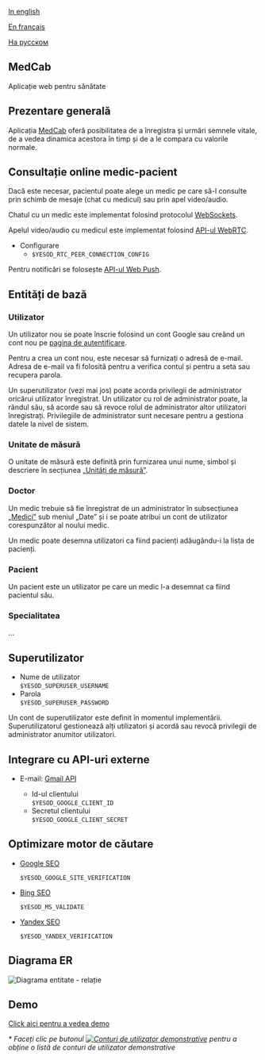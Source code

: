 [In english](https://github.com/ciukstar/medcab/blob/master/README.md)  

[En français](https://github.com/ciukstar/medcab/blob/master/README.fr.md)  

[На русском](https://github.com/ciukstar/medcab/blob/master/README.ru.md)  


## MedCab
Aplicație web pentru sănătate

## Prezentare generală
Aplicația [MedCab](https://medcabro-jjgwe5ufda-de.a.run.app) oferă posibilitatea de a înregistra și urmări semnele vitale, de a vedea dinamica acestora în timp și de a le compara cu valorile normale.


## Consultație online medic-pacient
Dacă este necesar, pacientul poate alege un medic pe care să-l consulte prin schimb de mesaje (chat cu medicul) sau prin apel video/audio.

Chatul cu un medic este implementat folosind protocolul [WebSockets](https://developer.mozilla.org/en-US/docs/Web/API/WebSockets_API).

Apelul video/audio cu medicul este implementat folosind [API-ul WebRTC](https://developer.mozilla.org/en-US/docs/Web/API/WebRTC_API).

* Configurare
  * ```$YESOD_RTC_PEER_CONNECTION_CONFIG```
  
Pentru notificări se folosește [API-ul Web Push](https://developer.mozilla.org/en-US/docs/Web/API/Push_API).

## Entități de bază

### Utilizator

Un utilizator nou se poate înscrie folosind un cont Google sau creând un cont nou pe [pagina de autentificare](https://medcabro-jjgwe5ufda-de.a.run.app/auth/login).

Pentru a crea un cont nou, este necesar să furnizați o adresă de e-mail. Adresa de e-mail va fi folosită pentru a verifica contul și pentru a seta sau recupera parola.

Un superutilizator (vezi mai jos) poate acorda privilegii de administrator oricărui utilizator înregistrat. Un utilizator cu rol de administrator poate, la rândul său, să acorde sau să revoce rolul de administrator altor utilizatori înregistrați. Privilegiile de administrator sunt necesare pentru a gestiona datele la nivel de sistem.

### Unitate de măsură

O unitate de măsură este definită prin furnizarea unui nume, simbol și descriere în secțiunea [„Unități de măsură”](https://medcabro-jjgwe5ufda-de.a.run.app/data/units).

### Doctor

Un medic trebuie să fie înregistrat de un administrator în subsecțiunea [„Medici”](https://medcabro-jjgwe5ufda-de.a.run.app/data/staff) sub meniul „Date” și i se poate atribui un cont de utilizator corespunzător al noului medic.

Un medic poate desemna utilizatori ca fiind pacienți adăugându-i la lista de pacienți.

### Pacient

Un pacient este un utilizator pe care un medic l-a desemnat ca fiind pacientul său.


### Specialitatea

...

## Superutilizator

* Nume de utilizator  
  ```$YESOD_SUPERUSER_USERNAME```
* Parola  
  ```$YESOD_SUPERUSER_PASSWORD```
  
Un cont de superutilizator este definit în momentul implementării. Superutilizatorul gestionează alți utilizatori și acordă sau revocă privilegii de administrator anumitor utilizatori.

## Integrare cu API-uri externe

* E-mail: [Gmail API](https://developers.google.com/gmail/api/guides)  

  * Id-ul clientului  
    ```$YESOD_GOOGLE_CLIENT_ID```
  * Secretul clientului  
    ```$YESOD_GOOGLE_CLIENT_SECRET```

## Optimizare motor de căutare

* [Google SEO](https://search.google.com/search-console)

  ```$YESOD_GOOGLE_SITE_VERIFICATION```
  
* [Bing SEO](https://www.bing.com/webmasters)

  ```$YESOD_MS_VALIDATE```
  
* [Yandex SEO](https://webmaster.yandex.com/welcome)

  ```$YESOD_YANDEX_VERIFICATION```

## Diagrama ER

![Diagrama entitate - relație](static/img/ERD_MedCab.svg)

## Demo

[Click aici pentru a vedea demo](https://medcabro-jjgwe5ufda-de.a.run.app)

_* Faceți clic pe butonul [![Conturi de utilizator demonstrative](demo/button-demo-aaccounts.png)](https://medcabro-jjgwe5ufda-de.a.run.app/auth/login) pentru a obține o listă de conturi de utilizator demonstrative_
